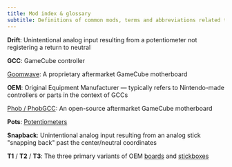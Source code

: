 ```yaml
---
title: Mod index & glossary
subtitle: Definitions of common mods, terms and abbreviations related to GameCube controllers.
---
```


**Drift**: Unintentional analog input resulting from a potentiometer not registering a return to neutral

**GCC**: GameCube controller

[Goomwave](/compendium/boards#goomwave): A proprietary aftermarket GameCube motherboard

**OEM**: Original Equipment Manufacturer — typically refers to Nintendo-made controllers or parts in the context of GCCs

[Phob / PhobGCC](/compendium/boards#phobgcc): An open-source aftermarket GameCube motherboard

**Pots**: [Potentiometers](/compendium/sticks/pots)

**Snapback**: Unintentional analog input resulting from an analog stick "snapping back" past the center/neutral coordinates

**T1** / **T2** / **T3**: The three primary variants of OEM [boards](/compendium/boards) and [stickboxes](/compendium/sticks/stickboxes)
